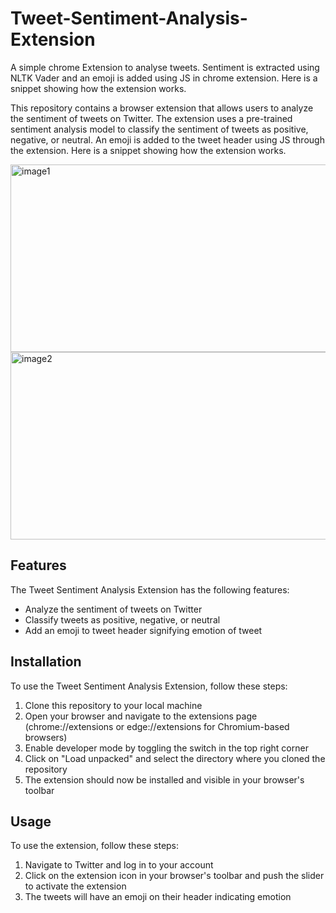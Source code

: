 # Tweet-Sentiment-Analysis-Extension
A simple chrome Extension to analyse tweets. Sentiment is extracted using NLTK Vader and an emoji is added using JS in chrome extension. Here is a snippet showing how the extension works.

This repository contains a browser extension that allows users to analyze the sentiment of tweets on Twitter. The extension uses a pre-trained sentiment analysis model to classify the sentiment of tweets as positive, negative, or neutral. An emoji is added to the tweet header using JS through the extension. Here is a snippet showing how the extension works.

<img src="https://user-images.githubusercontent.com/83116414/225064479-53442b93-1d9b-4107-bed1-be0f4712a396.png" alt="image1" width="1000" height="300">
<img src="https://user-images.githubusercontent.com/83116414/225064605-358a611b-0f77-442c-8138-9c48e6e06d0d.png" alt="image2" width="1000" height="300">

## Features

The Tweet Sentiment Analysis Extension has the following features:

- Analyze the sentiment of tweets on Twitter
- Classify tweets as positive, negative, or neutral
- Add an emoji to tweet header signifying emotion of tweet

## Installation

To use the Tweet Sentiment Analysis Extension, follow these steps:

1. Clone this repository to your local machine
2. Open your browser and navigate to the extensions page (chrome://extensions or edge://extensions for Chromium-based browsers)
3. Enable developer mode by toggling the switch in the top right corner
4. Click on "Load unpacked" and select the directory where you cloned the repository
5. The extension should now be installed and visible in your browser's toolbar

## Usage

To use the extension, follow these steps:

1. Navigate to Twitter and log in to your account
2. Click on the extension icon in your browser's toolbar and push the slider to activate the extension
3. The tweets will have an emoji on their header indicating emotion
